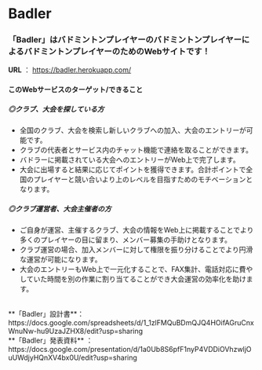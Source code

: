 # Badler

### 「Badler」はバドミントンプレイヤーのバドミントンプレイヤーによるバドミントンプレイヤーのためのWebサイトです！

**URL** ： https://badler.herokuapp.com/

#### このWebサービスのターゲット/できること<br>
##### ◎クラブ、大会を探している方<br>
- 全国のクラブ、大会を検索し新しいクラブへの加入、大会のエントリーが可能です。<br>
- クラブの代表者とサービス内のチャット機能で連絡を取ることができます。<br>
- バドラーに掲載されている大会へのエントリーがWeb上で完了します。<br>
- 大会に出場すると結果に応じてポイントを獲得できます。合計ポイントで全国のプレイヤーと競い合いより上のレベルを目指すためのモチベーションとなります。<br>
##### ◎クラブ運営者、大会主催者の方<br>
- ご自身が運営、主催するクラブ、大会の情報をWeb上に掲載することでより多くのプレイヤーの目に留まり、メンバー募集の手助けとなります。<br>
- クラブ運営の場合、加入メンバーに対して権限を振り分けることでより円滑な運営が可能になります。<br>
- 大会のエントリーもWeb上で一元化することで、FAX集計、電話対応に費やしていた時間を別の作業に割り当てることができ大会運営の効率化を助けます。<br>
<br>
**「Badler」設計書**：https://docs.google.com/spreadsheets/d/1_1zlFMQuBDmQJQ4HOifAGruCnxWnuNw-hu9UzaJZHX8/edit?usp=sharing<br>
**「Badler」発表資料** ：https://docs.google.com/presentation/d/1a0Ub8S6pfF1nyP4VDDiOVhzwljOuUWdjyHQnXV4bx0U/edit?usp=sharing
